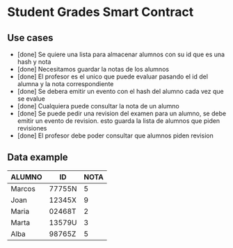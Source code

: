 # Student Grades Smart Contract

## Use cases

- [done] Se quiere una lista para almacenar alumnos con su id que es una hash y nota
- [done] Necesitamos guardar la notas de los alumnos
- [done] El profesor es el unico que puede evaluar pasando el id del alumna y la nota correspondiente
- [done] Se debera emitir un evento con el hash del alumno cada vez que se evalue
- [done] Cualquiera puede consultar la nota de un alumno
- [done] Se puede pedir una revision del examen para un alumno, se debe emitir un evento de revision. esto guarda la lista de alumnos que piden revisiones
- [done] El profesor debe poder consultar que alumnos piden revision

## Data example

| ALUMNO |ID|NOTA |
| ----------- | ----------- | ----------- |
Marcos |    77755N    |      5
Joan   |    12345X    |      9
Maria  |    02468T    |      2
Marta  |    13579U    |      3
Alba   |    98765Z    |      5
